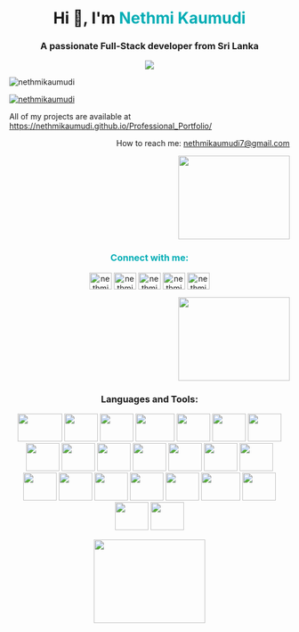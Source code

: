 <h1 align="center">Hi 👋, I'm <span  style="color: #00ADB5;">Nethmi Kaumudi</span> </h1>
 <h3 align="center">A passionate Full-Stack developer from Sri Lanka</h3>
 <div align="center">
   <img  src="https://cdn.dribbble.com/users/17707/screenshots/2413754/rrr.gif">

 </div>

<p align="left"> <img src="https://komarev.com/ghpvc/?username=nethmikaumudi&label=Profile%20views&color=0e75b6&style=flat" alt="nethmikaumudi" /> </p>
<p align="left"> <a href="https://github.com/ryo-ma/github-profile-trophy"><img
                src="https://github-profile-trophy.vercel.app/?username=nethmikaumudi" alt="nethmikaumudi" /></a> </p>

 <p align="left">All of my projects are available at
    <a href="https://nethmikaumudi.github.io/Professional_Portfolio/">https://nethmikaumudi.github.io/Professional_Portfolio/</a>
    </p>

<p align="right
 ">How to reach me: <a href="mailto:nethmikaumudi7@gmail.com">nethmikaumudi7@gmail.com</a></p>
<div align="right" style="margintop:20px; @keyframes fadeIn {
    0% {
      opacity: 0;
      transform: translateY(-20px);
    }
    100% {
      opacity: 1;
      transform: translateY(0);
    }
  }">
   <img  src="https://thumbs.dreamstime.com/b/%C3%A9criture-9812125.jpg"height="150" width="200">

 </div>
<h3 align="center" style="color:#00ADB5; margingtop:20px;" >Connect with me:</h3>
  <p align="center">
   <a href="https://linkedin.com/in/nethmikaumudi" target="blank"><img align="center"
                src="https://raw.githubusercontent.com/rahuldkjain/github-profile-readme-generator/master/src/images/icons/Social/linked-in-alt.svg"
                alt="nethmikaumudi" height="30" width="40" /></a>
   <a href="https://stackoverflow.com/users/nethmikaumudi" target="blank"><img align="center" src="https://raw.githubusercontent.com/rahuldkjain/github-profile-readme-generator/master/src/images/icons/Social/stack-overflow.svg" alt="nethmikaumudi" height="30" width="40" /></a>
<a href="https://instagram.com/nethmikaumudi" target="blank"><img align="center" src="https://raw.githubusercontent.com/rahuldkjain/github-profile-readme-generator/master/src/images/icons/Social/instagram.svg" alt="nethmikaumudi" height="30" width="40" /></a>
<a href="https://www.hackerrank.com/nethmikaumudi" target="blank"><img align="center" src="https://raw.githubusercontent.com/rahuldkjain/github-profile-readme-generator/master/src/images/icons/Social/hackerrank.svg" alt="nethmikaumudi" height="30" width="40" /></a>
<a href="https://www.leetcode.com/nethmikaumudi" target="blank"><img align="center" src="https://raw.githubusercontent.com/rahuldkjain/github-profile-readme-generator/master/src/images/icons/Social/leet-code.svg" alt="nethmikaumudi" height="30" width="40" /></a>
        <!-- Add other social media links here -->
    </p>
    <div align="right" style="margintop:20px; @keyframes fadeIn {
    0% {
      opacity: 0;
      transform: translateY(-20px);
    }
    100% {
      opacity: 1;
      transform: translateY(0);
    }
  }">
   <img  src="https://img.freepik.com/free-vector/laptop-with-program-code-isometric-icon-software-development-programming-applications-dark-neon_39422-971.jpg?size=626&ext=jpg&ga=GA1.1.1448711260.1706313600&semt=sph"height="150" width="200">

 </div>
 <h3 align="center">Languages and Tools:</h3>
   <p align="center">
    <img src="https://logos-world.net/wp-content/uploads/2022/07/Java-Logo.png" height="50" width="80" >
    <img src="https://d1.awsstatic.com/asset-repository/products/amazon-rds/1024px-MySQL.ff87215b43fd7292af172e2a5d9b844217262571.png" height="50" width="60" style="margingleft:5px;" >
    <img src="https://avatars.githubusercontent.com/u/1609975?s=280&v=4" height="50" width="60"style="margingleft:5px;" >
    <img src="https://upload.wikimedia.org/wikipedia/en/c/cc/JavaFX_Logo.png" height="50" width="70"style="margingleft:5px;" >

   <img src="https://cdn-icons-png.flaticon.com/512/732/732212.png" height="50" width="60" style="margingleft:5px;" >

   <img src="https://upload.wikimedia.org/wikipedia/commons/thumb/6/62/CSS3_logo.svg/800px-CSS3_logo.svg.png" height="50" width="60" style="margingleft:5px;" >

   <img src="https://cdn-icons-png.flaticon.com/512/5968/5968292.png" height="50" width="60" >

   <img src="https://github.com/twbs.png" height="50" width="60" >

   <img src="https://img-c.udemycdn.com/course/750x422/3567325_01ea.jpg" height="50" width="60" >

   <img src="https://encrypted-tbn0.gstatic.com/images?q=tbn:ANd9GcSnXeSIxwmypqbygvJQEQJdTyH5yUPJ_Cx3Gg&usqp=CAU" height="50" width="60" >

   <img src="https://encrypted-tbn0.gstatic.com/images?q=tbn:ANd9GcTHrf853NWrpSgxZRAb49QrsAjAQF2C4UHz7fjBDYq8_iknKN8QzYkucMIUZpDLP0NsnHw&usqp=CAU" height="50" width="60" >

   <img src="https://uxwing.com/wp-content/themes/uxwing/download/brands-and-social-media/postman-icon.png" height="50" width="60" >
    <img src="https://encrypted-tbn0.gstatic.com/images?q=tbn:ANd9GcQalKFwVDd0H7Xx8HaqWBbUmDRdrgxUoicGBZC0eIzTsww7Sev-ySXJ3in9Udv2R9CR3lo&usqp=CAU" height="50" width="60" >
    <img src="https://static-00.iconduck.com/assets.00/android-studio-icon-486x512-zp9um7zl.png" height="50" width="60" >
    <img src="https://cdn1.iconfinder.com/data/icons/programing-development-8/24/react_logo-512.png" height="50" width="60" >
    <img src="https://i1.wp.com/blog.alexdevero.com/wp-content/uploads/2018/12/react-native-expo-how-to-build-your-first-mobile-app.jpg?fit=1024%2C635&ssl=1" height="50" width="60" >
    <img src="https://static-00.iconduck.com/assets.00/spring-icon-128x128-6j39mt7l.png" height="50" width="60" >
  <img src="https://assets-global.website-files.com/6377ac1a39ff1e65214224e5/64c96b0d2785e6db2d22a4c4_spring-boot.png" height="50" width="60" >
    <img src="https://upload.wikimedia.org/wikipedia/commons/thumb/9/93/MongoDB_Logo.svg/2560px-MongoDB_Logo.svg.png" height="50" width="60" >
    <img src="https://www.svgrepo.com/show/376318/flutter.svg" height="50" width="70" >
    <img src="https://encrypted-tbn0.gstatic.com/images?q=tbn:ANd9GcRVaIKavH0hnbXWmsmJMSU8BX6rfTZim7Pr2oxsGik4wLAygYeGHXsgYpi-wi588v6x8Ko&usqp=CAU" height="50" width="60" >
     <img src="https://www.svgrepo.com/show/374144/typescript.svg" height="50" width="60" >
          <img src="https://ajeetchaulagain.com/static/7cb4af597964b0911fe71cb2f8148d64/87351/express-js.png" height="50" width="60" >

     


</p>
 <div align="center" style="margintop:20px">
   <img  src="https://github.com/NethmiKaumudi/NethmiKaumudi/assets/118107008/1b237f14-94de-41fc-b94e-d7e025f20581"height="150" width="200">

 </div>


